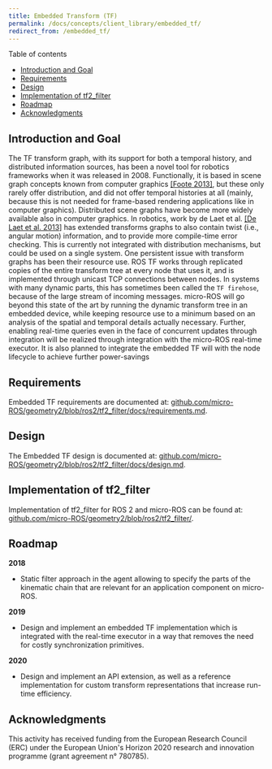 ```yaml
---
title: Embedded Transform (TF)
permalink: /docs/concepts/client_library/embedded_tf/
redirect_from: /embedded_tf/
---
```


Table of contents

- [Introduction and Goal](#introduction-and-goal)
- [Requirements](#requirements)
- [Design](#design)
- [Implementation of tf2_filter](#implementation-of-tf2_filter)
- [Roadmap](#roadmap)
- [Acknowledgments](#acknowledgments)


## Introduction and Goal

The TF transform graph, with its support for both a temporal history, and distributed information sources, has been a novel tool for robotics frameworks when it was released in 2008. Functionally, it is based in scene graph concepts known from computer graphics [[Foote 2013]](https://ieeexplore.ieee.org/document/6556373), but these only rarely offer distribution, and did not offer temporal histories at all (mainly, because this is not needed for frame-based rendering applications like in computer graphics). Distributed scene graphs have become more widely available also in computer graphics. In robotics, work by de Laet et al. [[De Laet et al. 2013]](https://ieeexplore.ieee.org/document/6696693) has extended transforms graphs to also contain twist (i.e., angular motion) information, and to provide more compile-time error checking. This is currently not integrated with distribution mechanisms, but could be used on a single system.
One persistent issue with transform graphs has been their resource use. ROS TF works through replicated copies of the entire transform tree at every node that uses it, and is implemented through unicast TCP connections between nodes. In systems with many dynamic parts, this has sometimes been called the ``TF firehose``, because of the large stream of incoming messages.
micro-ROS will go beyond this state of the art by running the dynamic transform tree in an embedded device, while keeping resource use to a minimum based on an analysis of the spatial and temporal details actually necessary. Further, enabling real-time queries even in the face of concurrent updates through integration will be realized through integration with the micro-ROS real-time executor. It is also planned to integrate the embedded TF will with the node lifecycle to achieve further power-savings


## Requirements

Embedded TF requirements are documented at:  [github.com/micro-ROS/geometry2/blob/ros2/tf2_filter/docs/requirements.md](https://github.com/micro-ROS/geometry2/blob/ros2/tf2_filter/docs/requirements.md).


## Design

The Embedded TF design is documented at:  [github.com/micro-ROS/geometry2/blob/ros2/tf2_filter/docs/design.md](https://github.com/micro-ROS/geometry2/blob/ros2/tf2_filter/docs/design.md).


## Implementation of tf2_filter

Implementation of tf2_filter for ROS 2 and micro-ROS can be found at:  [github.com/micro-ROS/geometry2/blob/ros2/tf2_filter/](https://github.com/micro-ROS/geometry2/blob/ros2/tf2_filter/).


## Roadmap

**2018**
* Static filter approach in the agent allowing to specify the parts of the kinematic chain that are relevant for an application component on micro-ROS.

**2019**
* Design and implement an embedded TF implementation which is integrated with the real-time executor in a way that removes the need for costly synchronization primitives.

**2020**
* Design and implement an API extension, as well as a reference implementation for custom transform representations that increase run-time efficiency.


## Acknowledgments

This activity has received funding from the European Research Council (ERC) under the European Union's Horizon 2020 research and innovation programme (grant agreement n° 780785).
